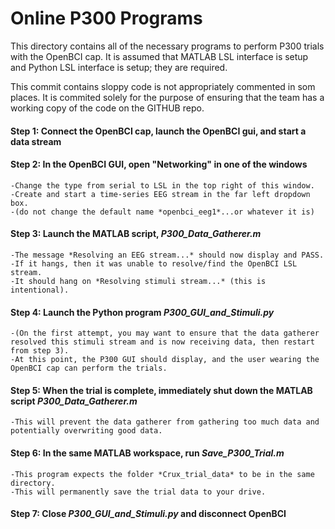 # Online P300 Programs

This directory contains all of the necessary programs to perform P300 trials with the OpenBCI cap. It is assumed that MATLAB LSL interface is setup and Python LSL interface is setup; they are required.

This commit contains sloppy code is not appropriately commented in som places. It is commited solely for the purpose of ensuring that the team has a working copy of the code on the GITHUB repo.

#### Step 1: Connect the OpenBCI cap, launch the OpenBCI gui, and start a data stream

#### Step 2: In the OpenBCI GUI, open "Networking" in one of the windows
	-Change the type from serial to LSL in the top right of this window.
	-Create and start a time-series EEG stream in the far left dropdown box.
	-(do not change the default name *openbci_eeg1*...or whatever it is)

#### Step 3: Launch the MATLAB script, *P300_Data_Gatherer.m*
	-The message *Resolving an EEG stream...* should now display and PASS.
	-If it hangs, then it was unable to resolve/find the OpenBCI LSL stream.
	-It should hang on *Resolving stimuli stream...* (this is intentional).

#### Step 4: Launch the Python program *P300_GUI_and_Stimuli.py*
	-(On the first attempt, you may want to ensure that the data gatherer resolved this stimuli stream and is now receiving data, then restart from step 3).
	-At this point, the P300 GUI should display, and the user wearing the OpenBCI cap can perform the trials.

#### Step 5: When the trial is complete, immediately shut down the MATLAB script *P300_Data_Gatherer.m*
	-This will prevent the data gatherer from gathering too much data and potentially overwriting good data.

#### Step 6: In the same MATLAB workspace, run *Save_P300_Trial.m*
	-This program expects the folder *Crux_trial_data* to be in the same directory.
	-This will permanently save the trial data to your drive.

#### Step 7: Close *P300_GUI_and_Stimuli.py* and disconnect OpenBCI
